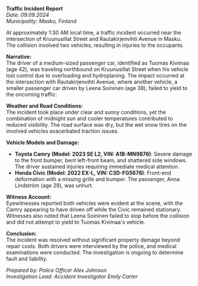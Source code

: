 

**Traffic Incident Report**  
*Date: 09.09.2024*  
*Municipality: Masku, Finland*

At approximately 1:30 AM local time, a traffic incident occurred near the intersection of Kruunusillat Street and Rautakirjenvihti Avenue in Masku. The collision involved two vehicles, resulting in injuries to the occupants.

**Narrative:**  
The driver of a medium-sized passenger car, identified as Tuomas Kivimaa (age 42), was traveling northbound on Kruunusillat Street when his vehicle lost control due to overloading and hydroplaning. The impact occurred at the intersection with Rautakirjenvihti Avenue, where another vehicle, a smaller passenger car driven by Leena Soininen (age 38), failed to yield to the oncoming traffic.

**Weather and Road Conditions:**  
The incident took place under clear and sunny conditions, yet the combination of midnight sun and cooler temperatures contributed to reduced visibility. The road surface was dry, but the wet snow tires on the involved vehicles exacerbated traction issues.

**Vehicle Models and Damage:**  
- **Toyota Camry (Model: 2023 SE L2, VIN: A1B-MN9876)**: Severe damage to the front bumper, bent left-front beam, and shattered side windows. The driver sustained injuries requiring immediate medical attention.
- **Honda Civic (Model: 2022 EX-L, VIN: C3D-FG5678)**: Front-end deformation with a missing grille and bumper. The passenger, Anna Lindström (age 29), was unhurt.

**Witness Account:**  
Eyewitnesses reported both vehicles were evident at the scene, with the Camry appearing to have driven off while the Civic remained stationary. Witnesses also noted that Leena Soininen failed to stop before the collision and did not attempt to yield to Tuomas Kivimaa's vehicle.

**Conclusion:**  
The incident was resolved without significant property damage beyond repair costs. Both drivers were interviewed by the police, and medical examinations were conducted. The investigation is ongoing to determine fault and liability.

*Prepared by: Police Officer Alex Johnson*  
*Investigation Lead: Accident Investigator Emily Carter*